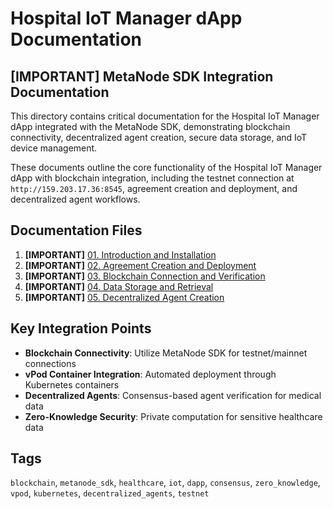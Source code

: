 # Hospital IoT Manager dApp Documentation

## **[IMPORTANT]** MetaNode SDK Integration Documentation

This directory contains critical documentation for the Hospital IoT Manager dApp integrated with the MetaNode SDK, demonstrating blockchain connectivity, decentralized agent creation, secure data storage, and IoT device management.

These documents outline the core functionality of the Hospital IoT Manager dApp with blockchain integration, including the testnet connection at `http://159.203.17.36:8545`, agreement creation and deployment, and decentralized agent workflows.

## Documentation Files

1. **[IMPORTANT]** [01. Introduction and Installation](01_introduction_and_installation.md)
2. **[IMPORTANT]** [02. Agreement Creation and Deployment](02_agreement_creation_deployment.md)
3. **[IMPORTANT]** [03. Blockchain Connection and Verification](03_blockchain_connection_verification.md)
4. **[IMPORTANT]** [04. Data Storage and Retrieval](04_data_storage_retrieval.md)
5. **[IMPORTANT]** [05. Decentralized Agent Creation](05_decentralized_agent_creation.md)

## Key Integration Points

- **Blockchain Connectivity**: Utilize MetaNode SDK for testnet/mainnet connections
- **vPod Container Integration**: Automated deployment through Kubernetes containers
- **Decentralized Agents**: Consensus-based agent verification for medical data
- **Zero-Knowledge Security**: Private computation for sensitive healthcare data

## Tags

`blockchain`, `metanode_sdk`, `healthcare`, `iot`, `dapp`, `consensus`, `zero_knowledge`, `vpod`, `kubernetes`, `decentralized_agents`, `testnet`
